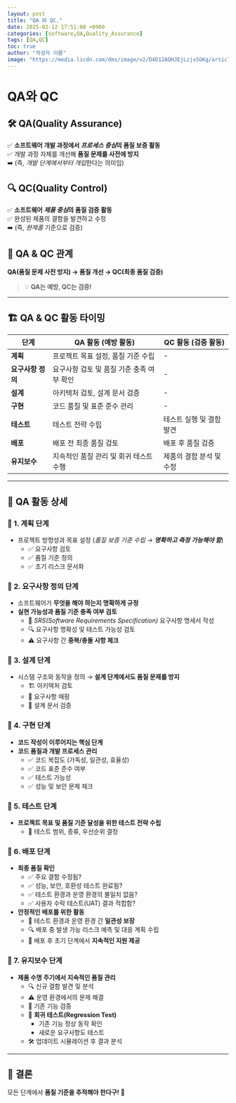 ```yaml
---
layout: post
title: "QA 와 QC."
date: 2025-02-12 17:51:00 +0900
categories: [software,QA,Quality_Assurance]
tags: [QA,QC]
toc: true
author: "작성자 이름"
image: "https://media.licdn.com/dms/image/v2/D4D12AQHJEjLzjsSGKg/article-cover_image-shrink_600_2000/article-cover_image-shrink_600_2000/0/1661766729741?e=2147483647&v=beta&t=h1kr0xy6MpLTNB069Gt0DXqfPaTcP9OEX9Ac2FXMUHE"
---
```



# QA와 QC  

## 🛠️ QA(Quality Assurance)  
✅ **소프트웨어 개발 과정에서 *프로세스 중심*의 품질 보증 활동**  
✅ 개발 과정 자체를 개선해 **품질 문제를 사전에 방지**  
➡️ (즉, *개발 단계에서부터 개입*한다는 의미임)  

## 🔍 QC(Quality Control)  
✅ **소프트웨어 *제품 중심*의 품질 검증 활동**  
✅ 완성된 제품의 결함을 발견하고 수정  
➡️ (즉, *완제품* 기준으로 검증)  

## 🔄 QA & QC 관계  
**QA(품질 문제 사전 방지) → 품질 개선 → QC(최종 품질 검증)**  
> 💡 **QA는 예방, QC는 검증!**  

---

## 🏗️ QA & QC 활동 타이밍  

| **단계**        | **QA 활동 (예방 활동)**                        | **QC 활동 (검증 활동)**      |
|--------------|---------------------------------|------------------|
| **계획**       | 프로젝트 목표 설정, 품질 기준 수립 | -                |
| **요구사항 정의** | 요구사항 검토 및 품질 기준 충족 여부 확인 | -                |
| **설계**       | 아키텍처 검토, 설계 문서 검증         | -                |
| **구현**       | 코드 품질 및 표준 준수 관리         | -                |
| **테스트**      | 테스트 전략 수립                  | 테스트 실행 및 결함 발견 |
| **배포**       | 배포 전 최종 품질 검토             | 배포 후 품질 검증    |
| **유지보수**    | 지속적인 품질 관리 및 회귀 테스트 수행 | 제품의 결함 분석 및 수정 |

---

## 🧐 QA 활동 상세  

### 📌 1. 계획 단계  
- 프로젝트 방향성과 목표 설정 (*품질 보증 기준 수립 → **명확하고 측정 가능해야 함***)  
  - ✅ 요구사항 검토  
  - ✅ 품질 기준 정의  
  - ✅ 초기 리스크 문서화  

### 📌 2. 요구사항 정의 단계  
- 소프트웨어가 **무엇을 해야 하는지 명확하게 규정**  
- **실현 가능성과 품질 기준 충족 여부 검토**  
  - 📜 *SRS(Software Requirements Specification)* 요구사항 명세서 작성  
  - 🔍 요구사항 명확성 및 테스트 가능성 검토  
  - ⚠️ 요구사항 간 **중복/충돌 사항 체크**  

### 📌 3. 설계 단계  
- 시스템 구조와 동작을 정의 → **설계 단계에서도 품질 문제를 방지**  
  - 🏗️ 아키텍처 검토  
  - 🔄 요구사항 매핑  
  - 📑 설계 문서 검증  

### 📌 4. 구현 단계  
- **코드 작성이 이루어지는 핵심 단계**  
- **코드 품질과 개발 프로세스 관리**  
  - ✅ 코드 복잡도 (가독성, 일관성, 효율성)  
  - ✅ 코드 표준 준수 여부  
  - ✅ 테스트 가능성  
  - ✅ 성능 및 보안 문제 체크  

### 📌 5. 테스트 단계  
- **프로젝트 목표 및 품질 기준 달성을 위한 테스트 전략 수립**  
  - 🎯 테스트 범위, 종류, 우선순위 결정  

### 📌 6. 배포 단계  
- **최종 품질 확인**  
  - ✅ 주요 결함 수정됨?  
  - ✅ 성능, 보안, 호환성 테스트 완료됨?  
  - ✅ 테스트 환경과 운영 환경의 불일치 없음?  
  - ✅ 사용자 수락 테스트(UAT) 결과 적합함?  
- **안정적인 배포를 위한 활동**  
  - 🔄 테스트 환경과 운영 환경 간 **일관성 보장**  
  - 🔍 배포 중 발생 가능 리스크 예측 및 대응 계획 수립  
  - 🔧 배포 후 초기 단계에서 **지속적인 지원 제공**  

### 📌 7. 유지보수 단계  
- **제품 수명 주기에서 지속적인 품질 관리**  
  - 🔍 신규 결함 발견 및 분석  
  - ⚠️ 운영 환경에서의 문제 해결  
  - 🔄 기존 기능 검증  
  - 🔁 **회귀 테스트(Regression Test)**  
    - 기존 기능 정상 동작 확인  
    - 새로운 요구사항도 테스트  
  - 🛠️ 업데이트 시뮬레이션 후 결과 분석  

---

## 🎯 결론  
모든 단계에서 **품질 기준을 추적해야 한다구!** 🚀  
